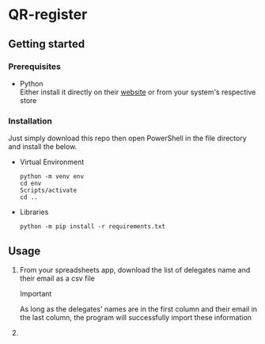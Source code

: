 # QR-register

## Getting started

### Prerequisites

* Python  
Either install it directly on their [website](https://www.python.org/downloads/) or from your system's respective store

### Installation

Just simply download this repo then open PowerShell in the file directory and install the below.

* Virtual Environment

    ```shell
    python -m venv env
    cd env
    Scripts/activate
    cd ..
    ```

* Libraries

    ```shell
    python -m pip install -r requirements.txt
    ```

## Usage

1. From your spreadsheets app, download the list of delegates name and their email as a csv file
    > [!IMPORTANT]
    > As long as the delegates' names are in the first column and their email in the last column, the program will successfully import these information
2. 